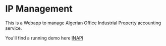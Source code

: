 # IP Management

This is a Webapp to manage Algerian Office Industrial Property accounting service.

You'll find a running demo here [INAPI](https://inapi.herokuapp.com)